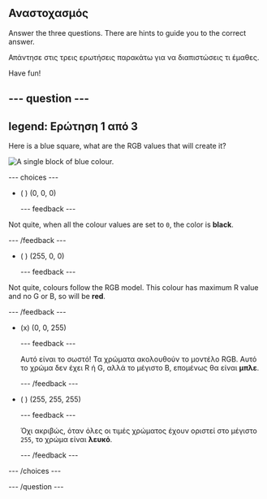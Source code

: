 ## Αναστοχασμός

Answer the three questions. There are hints to guide you to the correct answer.

Απάντησε στις τρεις ερωτήσεις παρακάτω για να διαπιστώσεις τι έμαθες.

Have fun!

--- question ---
---
legend: Ερώτηση 1 από 3
---
Here is a blue square, what are the RGB values that will create it?

![A single block of blue colour.](images/quiz-colour.png)

--- choices ---

- ( ) (0, 0, 0)

  --- feedback ---

Not quite, when all the colour values are set to `0`, the color is **black**.

  --- /feedback ---

- ( ) (255, 0, 0)

  --- feedback ---

Not quite, colours follow the RGB model. This colour has maximum R value and no G or B, so will be **red**.

  --- /feedback ---

- (x) (0, 0, 255)

  --- feedback ---

  Αυτό είναι το σωστό! Τα χρώματα ακολουθούν το μοντέλο RGB. Αυτό το χρώμα δεν έχει R ή G, αλλά το μέγιστο B, επομένως θα είναι **μπλε**.

  --- /feedback ---

- ( ) (255, 255, 255)

  --- feedback ---

  Όχι ακριβώς, όταν όλες οι τιμές χρώματος έχουν οριστεί στο μέγιστο `255`, το χρώμα είναι **λευκό**.

  --- /feedback ---

--- /choices ---

--- /question ---
